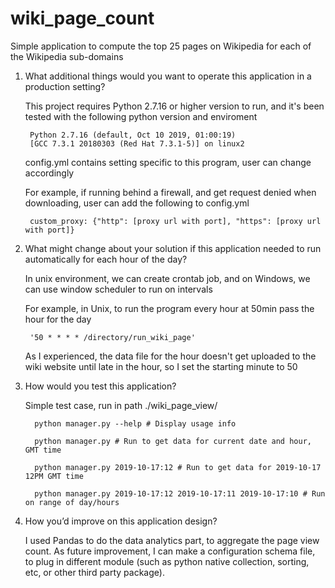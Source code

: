 # wiki_page_count
Simple application to compute the top 25 pages on Wikipedia for each of the Wikipedia sub-domains

1. What additional things would you want to operate this application in a production setting?

      This project requires Python 2.7.16 or higher version to run, and it's been tested  with the following python version and enviroment
      
        Python 2.7.16 (default, Oct 10 2019, 01:00:19)
        [GCC 7.3.1 20180303 (Red Hat 7.3.1-5)] on linux2

    config.yml contains setting specific to this program, user can change accordingly
    
    For example, if running behind a firewall, and get request denied when downloading, user can add the following to config.yml
    
        custom_proxy: {"http": [proxy url with port], "https": [proxy url with port]}

2. What might change about your solution if this application needed to run automatically for each hour of the day?
    
    In unix environment, we can create crontab job, and on Windows, we can use window scheduler to run on intervals

    For example, in Unix, to run the program every hour at 50min pass the hour for the day
    
        '50 * * * * /directory/run_wiki_page'

    As I experienced, the data file for the hour doesn't get uploaded to the wiki website until late in the hour, so I set the starting minute to 50
    
3. How would you test this application?

    Simple test case, run in path ./wiki_page_view/
    ```
      python manager.py --help # Display usage info
      
      python manager.py # Run to get data for current date and hour, GMT time
    
      python manager.py 2019-10-17:12 # Run to get data for 2019-10-17 12PM GMT time
    
      python manager.py 2019-10-17:12 2019-10-17:11 2019-10-17:10 # Run on range of day/hours
    ```

4. How you’d improve on this application design?

      I used Pandas to do the data analytics part, to aggregate the page view count. As future improvement, I can make a configuration schema file, to plug in different module (such as python native collection, sorting, etc, or other third party package). 
